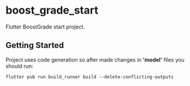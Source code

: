 # boost_grade_start

Flutter BoostGrade start project.

## Getting Started

Project uses code generation so after made changes in **'model'** files you should run:

```flutter pub run build_runner build --delete-conflicting-outputs```
